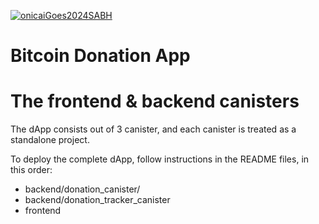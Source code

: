 [![onicaiGoes2024SABH](https://github.com/patnorris/onicaiGoes2024SABH/actions/workflows/cicd.yml/badge.svg)](https://github.com/patnorris/onicaiGoes2024SABH/actions/workflows/cicd.yml)

# Bitcoin Donation App

# The frontend & backend canisters

The dApp consists out of 3 canister, and each canister is treated as a standalone project.

To deploy the complete dApp, follow instructions in the README files, in this order:

- backend/donation_canister/
- backend/donation_tracker_canister
- frontend
